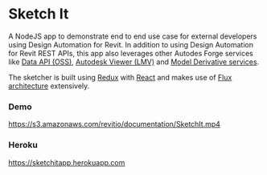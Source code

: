 # Sketch It

A NodeJS app to demonstrate end to end use case for external developers using Design Automation for Revit. In addition to using Design Automation for Revit REST APIs, this app also leverages other Autodes Forge services like [Data API (OSS)](https://developer.autodesk.com/en/docs/data/v2/overview/), [Autodesk Viewer (LMV)](https://developer.autodesk.com/en/docs/viewer/v2/overview/) and [Model Derivative services](https://developer.autodesk.com/en/docs/model-derivative/v2/overview/).

The sketcher is built using [Redux](https://redux.js.org) with [React](https://reactjs.org) and makes use of [Flux architecture](https://facebook.github.io/flux/) extensively.

### Demo
https://s3.amazonaws.com/revitio/documentation/SketchIt.mp4

### Heroku
https://sketchitapp.herokuapp.com
